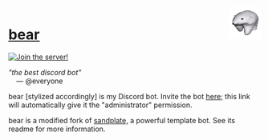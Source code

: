 <img align="right" src="assets/bear_static_small.png">

# <a href="https://goon.haus/bear/">bear</a>
<a href="https://discord.gg/9gdMpBR6bK">![Join the server!](https://discordapp.com/api/guilds/525773944351883304/widget.png?style=shield)</a>

*"the best discord bot"*<br>
&nbsp;&nbsp;&nbsp;&nbsp;— @everyone

bear [stylized accordingly] is my Discord bot. Invite the bot [here;](https://discord.com/oauth2/authorize?client_id=435224030459723776&scope=bot&permissions=8) this link will automatically give it the "administrator" permission.

bear is a modified fork of [sandplate,](https://github.com/06000208/sandplate) a powerful template bot. See its readme for more information.
